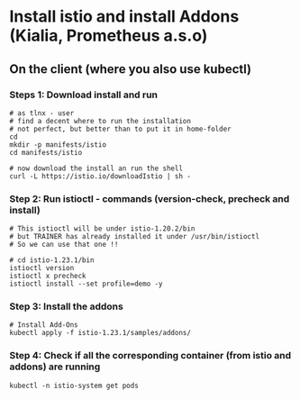 # Install istio and install Addons (Kialia, Prometheus a.s.o) 

## On the client (where you also use kubectl) 

### Steps 1: Download install and run 

```
# as tlnx - user 
# find a decent where to run the installation
# not perfect, but better than to put it in home-folder
cd 
mkdir -p manifests/istio
cd manifests/istio
```

```
# now download the install an run the shell
curl -L https://istio.io/downloadIstio | sh -
```

### Step 2: Run istioctl - commands (version-check, precheck and install) 

```
# This istioctl will be under istio-1.20.2/bin
# but TRAINER has already installed it under /usr/bin/istioctl
# So we can use that one !! 
```

```
# cd istio-1.23.1/bin
istioctl version
istioctl x precheck 
istioctl install --set profile=demo -y
```

### Step 3: Install the addons 

```
# Install Add-Ons
kubectl apply -f istio-1.23.1/samples/addons/ 
```

### Step 4: Check if all the corresponding container (from istio and addons) are running 

```
kubectl -n istio-system get pods 
```
